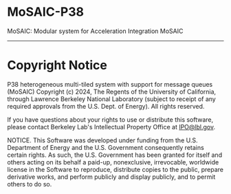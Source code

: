 # MoSAIC-P38
MoSAIC: Modular system for Acceleration Integration MoSAIC


****************************
# Copyright Notice

P38 heterogeneous multi-tiled system with support for message queues (MoSAIC) Copyright (c) 2024, The Regents of the University of California, 
through Lawrence Berkeley National Laboratory (subject to receipt of
any required approvals from the U.S. Dept. of Energy). All rights reserved.

If you have questions about your rights to use or distribute this software,
please contact Berkeley Lab's Intellectual Property Office at
IPO@lbl.gov.

NOTICE.  This Software was developed under funding from the U.S. Department
of Energy and the U.S. Government consequently retains certain rights.  As
such, the U.S. Government has been granted for itself and others acting on
its behalf a paid-up, nonexclusive, irrevocable, worldwide license in the
Software to reproduce, distribute copies to the public, prepare derivative 
works, and perform publicly and display publicly, and to permit others to do so.


